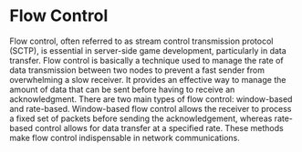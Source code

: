 # Flow Control

Flow control, often referred to as stream control transmission protocol (SCTP), is essential in server-side game development, particularly in data transfer. Flow control is basically a technique used to manage the rate of data transmission between two nodes to prevent a fast sender from overwhelming a slow receiver. It provides an effective way to manage the amount of data that can be sent before having to receive an acknowledgment. There are two main types of flow control: window-based and rate-based. Window-based flow control allows the receiver to process a fixed set of packets before sending the acknowledgement, whereas rate-based control allows for data transfer at a specified rate. These methods make flow control indispensable in network communications.